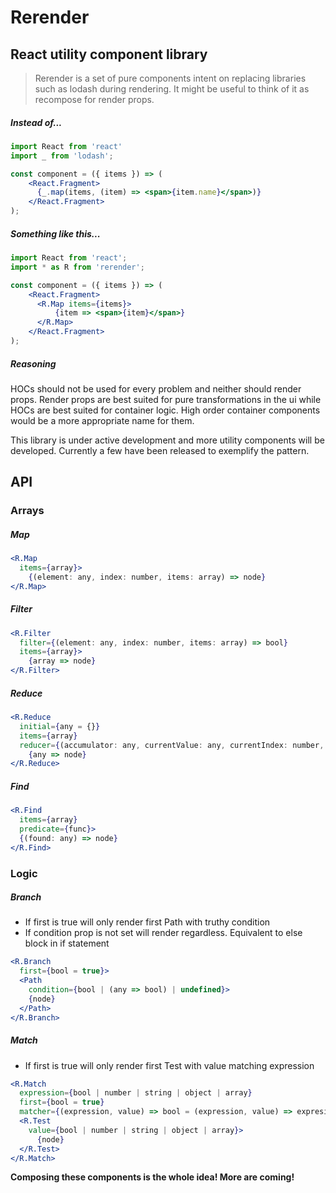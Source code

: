 # Rerender
 
## React utility component library

> Rerender is a set of pure components intent on replacing libraries such as lodash during rendering. It might be useful to think of it as recompose for render props.

##### Instead of...

```jsx harmony
import React from 'react'
import _ from 'lodash';

const component = ({ items }) => (
    <React.Fragment>
      {_.map(items, (item) => <span>{item.name}</span>)}
    </React.Fragment>
);
```
##### Something like this...

```jsx harmony
import React from 'react';
import * as R from 'rerender';

const component = ({ items }) => (
    <React.Fragment>
      <R.Map items={items}>
          {item => <span>{item}</span>}
      </R.Map>
    </React.Fragment>
);
```

##### Reasoning

HOCs should not be used for every problem and neither should render props. Render props are best suited for pure transformations in the ui while HOCs are best suited for container logic. High order container components would be a more appropriate name for them.

This library is under active development and more utility components will be developed. Currently a few have been released to exemplify the pattern.

## API

### Arrays

##### Map

```jsx harmony
<R.Map 
  items={array}>
    {(element: any, index: number, items: array) => node}
</R.Map> 
```
##### Filter

```jsx harmony
<R.Filter 
  filter={(element: any, index: number, items: array) => bool} 
  items={array}>
    {array => node}
</R.Filter>
```

##### Reduce

```jsx harmony
<R.Reduce 
  initial={any = {}} 
  items={array} 
  reducer={(accumulator: any, currentValue: any, currentIndex: number, items: array) => accumulator: any}>
    {any => node}
</R.Reduce>
```

##### Find

```jsx harmony
<R.Find
  items={array}
  predicate={func}>
  {(found: any) => node}
</R.Find>
```

### Logic

##### Branch

* If first is true will only render first Path with truthy condition
* If condition prop is not set will render regardless. Equivalent to else block in if statement

```jsx harmony
<R.Branch 
  first={bool = true}>
  <Path
    condition={bool | (any => bool) | undefined}>
    {node}
  </Path> 
</R.Branch>
```

##### Match

* If first is true will only render first Test with value matching expression

```jsx harmony
<R.Match 
  expression={bool | number | string | object | array}
  first={bool = true}
  matcher={(expression, value) => bool = (expression, value) => expresion === value}>
  <R.Test 
    value={bool | number | string | object | array}>
      {node}
  </R.Test>
</R.Match>
```

**Composing these components is the whole idea! More are coming!**
